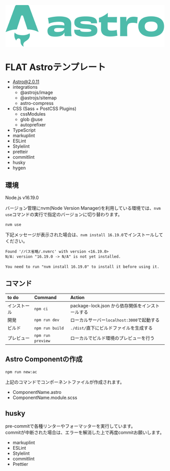 ![astro-logo](astro_logo.svg)

# FLAT Astroテンプレート

- Astro@2.0.11
- integrations
  - @astrojs/image
  - @astrojs/sitemap
  - astro-compress
- CSS (Sass + PostCSS Plugins)
  - cssModules
  - glob @use
  - autoprefixer
- TypeScript
- markuplint
- ESLint
- Stylelint
- pretteir
- commitlint
- husky
- hygen

## 環境

Node.js v16.19.0

バージョン管理にnvm(Node Version Manager)を利用している環境では、`nvm use`コマンドの実行で指定のバージョンに切り替わります。

```
nvm use
```

下記メッセージが表示された場合は、`nvm install 16.19.0`でインストールしてください。

```
Found '/パス省略/.nvmrc' with version <16.19.0>
N/A: version "16.19.0 -> N/A" is not yet installed.

You need to run "nvm install 16.19.0" to install it before using it.
```

## コマンド

| to do            | Command              | Action                                             |
| :--------------------- | :--------------------- | :------------------------------------------------- |
| インストール         | `npm ci`         | package-lock.json から依存関係をインストールする                             |
| 開発         | `npm run dev`             | ローカルサーバー`localhost:3000`で起動する     |
| ビルド         | `npm run build`           | `./dist/`直下にビルドファイルを生成する            |
| プレビュー         | `npm run preview`         | ローカルでビルド環境のプレビューを行う       |


## Astro Componentの作成

```
npm run new:ac
```

上記のコマンドでコンポーネントファイルが作成されます。

- ComponentName.astro
- ComponentName.module.scss


## husky

pre-commitで各種リンターやフォーマッターを実行しています。  
commitが中断された場合は、エラーを解消した上で再度commitお願いします。

- markuplint
- ESLint
- Stylelint
- commitlint
- Prettier
